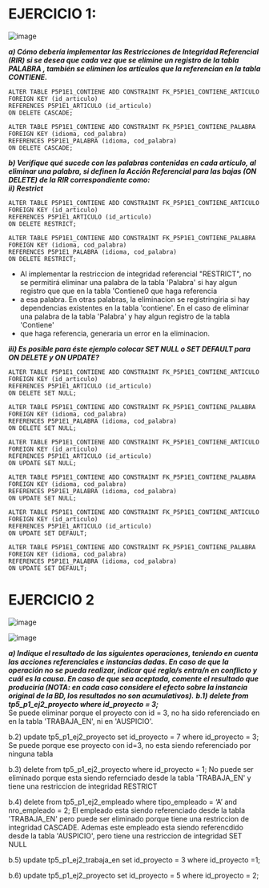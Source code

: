 
# EJERCICIO 1:
![image](https://github.com/M-VictoriaCM/RepasoBaseDeDatos/assets/70769530/e6c66482-8c6e-45ac-9bd2-16e95425e301)

***a)	Cómo debería implementar las Restricciones de Integridad Referencial (RIR) si se desea que cada vez que se elimine un registro de la tabla PALABRA , también se eliminen los artículos que la referencian en la tabla CONTIENE.***
```
ALTER TABLE P5P1E1_CONTIENE ADD CONSTRAINT FK_P5P1E1_CONTIENE_ARTICULO
FOREIGN KEY (id_articulo)
REFERENCES P5P1E1_ARTICULO (id_articulo)
ON DELETE CASCADE;
```

```
ALTER TABLE P5P1E1_CONTIENE ADD CONSTRAINT FK_P5P1E1_CONTIENE_PALABRA
FOREIGN KEY (idioma, cod_palabra)
REFERENCES P5P1E1_PALABRA (idioma, cod_palabra)
ON DELETE CASCADE;
```
***b) Verifique qué sucede con las palabras contenidas en cada artículo, al eliminar una palabra, si definen la Acción Referencial para las bajas (ON DELETE) de la RIR correspondiente como:<br>
ii) Restrict***
```
ALTER TABLE P5P1E1_CONTIENE ADD CONSTRAINT FK_P5P1E1_CONTIENE_ARTICULO
FOREIGN KEY (id_articulo)
REFERENCES P5P1E1_ARTICULO (id_articulo)
ON DELETE RESTRICT;

ALTER TABLE P5P1E1_CONTIENE ADD CONSTRAINT FK_P5P1E1_CONTIENE_PALABRA
FOREIGN KEY (idioma, cod_palabra)
REFERENCES P5P1E1_PALABRA (idioma, cod_palabra)
ON DELETE RESTRICT;
```
- Al implementar la restriccion de integridad referencial "RESTRICT", no se permitirá eliminar una palabra de la tabla 'Palabra' si hay algun registro que que en la tabla 'Contiene0 que haga referencia
- a esa palabra. En otras palabras, la eliminacion se registringiria si hay dependencias existentes en la tabla 'contiene'. En el caso de eliminar una palabra de la tabla 'Palabra' y hay algun registro de la tabla 'Contiene'
- que haga referencia, generaria un error en la eliminacion.

***iii) Es posible para éste ejemplo colocar SET NULL o SET DEFAULT para ON DELETE y ON UPDATE?***
```
ALTER TABLE P5P1E1_CONTIENE ADD CONSTRAINT FK_P5P1E1_CONTIENE_ARTICULO
FOREIGN KEY (id_articulo)
REFERENCES P5P1E1_ARTICULO (id_articulo)
ON DELETE SET NULL;

ALTER TABLE P5P1E1_CONTIENE ADD CONSTRAINT FK_P5P1E1_CONTIENE_PALABRA
FOREIGN KEY (idioma, cod_palabra)
REFERENCES P5P1E1_PALABRA (idioma, cod_palabra)
ON DELETE SET NULL;
```

```
ALTER TABLE P5P1E1_CONTIENE ADD CONSTRAINT FK_P5P1E1_CONTIENE_ARTICULO
FOREIGN KEY (id_articulo)
REFERENCES P5P1E1_ARTICULO (id_articulo)
ON UPDATE SET NULL;

ALTER TABLE P5P1E1_CONTIENE ADD CONSTRAINT FK_P5P1E1_CONTIENE_PALABRA
FOREIGN KEY (idioma, cod_palabra)
REFERENCES P5P1E1_PALABRA (idioma, cod_palabra)
ON UPDATE SET NULL;
```

```
ALTER TABLE P5P1E1_CONTIENE ADD CONSTRAINT FK_P5P1E1_CONTIENE_ARTICULO
FOREIGN KEY (id_articulo)
REFERENCES P5P1E1_ARTICULO (id_articulo)
ON UPDATE SET DEFAULT;

ALTER TABLE P5P1E1_CONTIENE ADD CONSTRAINT FK_P5P1E1_CONTIENE_PALABRA
FOREIGN KEY (idioma, cod_palabra)
REFERENCES P5P1E1_PALABRA (idioma, cod_palabra)
ON UPDATE SET DEFAULT;
```
# EJERCICIO 2

![image](https://github.com/M-VictoriaCM/RepasoBaseDeDatos/assets/70769530/50d7e709-a82c-48d6-baeb-8ff465694e72)

![image](https://github.com/M-VictoriaCM/RepasoBaseDeDatos/assets/70769530/09a8be80-5f90-402a-92a4-07c595daeb93)

***a)	Indique el resultado de las siguientes operaciones, teniendo en cuenta  las acciones referenciales e instancias dadas. En caso de que la operación no se pueda realizar, indicar qué regla/s entra/n en conflicto y cuál es la causa. En caso de que sea aceptada, comente el resultado que produciría (NOTA: en cada caso considere el efecto sobre la instancia original de la BD, los resultados no son acumulativos).***
***b.1) delete from tp5_p1_ej2_proyecto where id_proyecto = 3;***<br>
Se puede eliminar porque el proyecto con id = 3, no ha sido referenciado en en la tabla 'TRABAJA_EN', ni en 'AUSPICIO'.

b.2) update tp5_p1_ej2_proyecto set id_proyecto = 7 where id_proyecto = 3;
Se puede porque ese proyecto con id=3, no esta siendo referenciado por ninguna tabla

b.3) delete from tp5_p1_ej2_proyecto where id_proyecto = 1;
No puede ser eliminado porque esta siendo refernciado desde la tabla 'TRABAJA_EN' y tiene una restriccion de integridad RESTRICT

b.4) delete from tp5_p1_ej2_empleado where tipo_empleado = ‘A’ and nro_empleado = 2;
El empleado esta siendo referenciado desde la tabla 'TRABAJA_EN' pero puede ser eliminado porque tiene una restriccion de integridad CASCADE.
Ademas este empleado esta siendo referencdido desde la tabla 'AUSPICIO', pero tiene una restriccion de integridad SET NULL

b.5) update tp5_p1_ej2_trabaja_en set id_proyecto = 3 where id_proyecto =1;

b.6) update tp5_p1_ej2_proyecto set id_proyecto = 5 where id_proyecto = 2;
